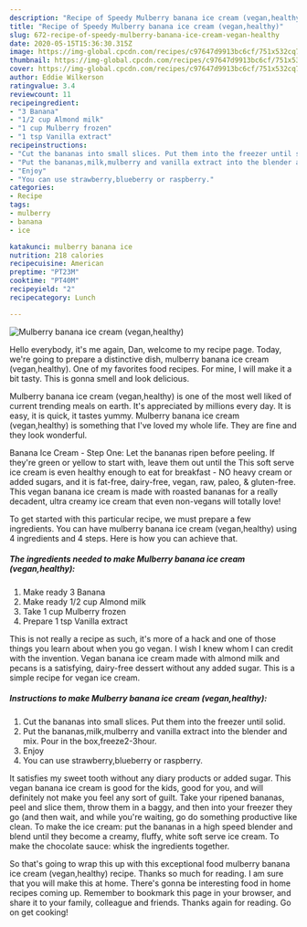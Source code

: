 ```yaml
---
description: "Recipe of Speedy Mulberry banana ice cream (vegan,healthy)"
title: "Recipe of Speedy Mulberry banana ice cream (vegan,healthy)"
slug: 672-recipe-of-speedy-mulberry-banana-ice-cream-vegan-healthy
date: 2020-05-15T15:36:30.315Z
image: https://img-global.cpcdn.com/recipes/c97647d9913bc6cf/751x532cq70/mulberry-banana-ice-cream-veganhealthy-recipe-main-photo.jpg
thumbnail: https://img-global.cpcdn.com/recipes/c97647d9913bc6cf/751x532cq70/mulberry-banana-ice-cream-veganhealthy-recipe-main-photo.jpg
cover: https://img-global.cpcdn.com/recipes/c97647d9913bc6cf/751x532cq70/mulberry-banana-ice-cream-veganhealthy-recipe-main-photo.jpg
author: Eddie Wilkerson
ratingvalue: 3.4
reviewcount: 11
recipeingredient:
- "3 Banana"
- "1/2 cup Almond milk"
- "1 cup Mulberry frozen"
- "1 tsp Vanilla extract"
recipeinstructions:
- "Cut the bananas into small slices. Put them into the freezer until solid."
- "Put the bananas,milk,mulberry and vanilla extract into the blender and mix. Pour in the box,freeze2-3hour."
- "Enjoy"
- "You can use strawberry,blueberry or raspberry."
categories:
- Recipe
tags:
- mulberry
- banana
- ice

katakunci: mulberry banana ice 
nutrition: 218 calories
recipecuisine: American
preptime: "PT23M"
cooktime: "PT40M"
recipeyield: "2"
recipecategory: Lunch

---
```



![Mulberry banana ice cream (vegan,healthy)](https://img-global.cpcdn.com/recipes/c97647d9913bc6cf/751x532cq70/mulberry-banana-ice-cream-veganhealthy-recipe-main-photo.jpg)

Hello everybody, it's me again, Dan, welcome to my recipe page. Today, we're going to prepare a distinctive dish, mulberry banana ice cream (vegan,healthy). One of my favorites food recipes. For mine, I will make it a bit tasty. This is gonna smell and look delicious.

Mulberry banana ice cream (vegan,healthy) is one of the most well liked of current trending meals on earth. It's appreciated by millions every day. It is easy, it is quick, it tastes yummy. Mulberry banana ice cream (vegan,healthy) is something that I've loved my whole life. They are fine and they look wonderful.

Banana Ice Cream - Step One: Let the bananas ripen before peeling. If they&#39;re green or yellow to start with, leave them out until the This soft serve ice cream is even healthy enough to eat for breakfast - NO heavy cream or added sugars, and it is fat-free, dairy-free, vegan, raw, paleo, &amp; gluten-free. This vegan banana ice cream is made with roasted bananas for a really decadent, ultra creamy ice cream that even non-vegans will totally love!


To get started with this particular recipe, we must prepare a few ingredients. You can have mulberry banana ice cream (vegan,healthy) using 4 ingredients and 4 steps. Here is how you can achieve that.

<!--inarticleads1-->

##### The ingredients needed to make Mulberry banana ice cream (vegan,healthy):

1. Make ready 3 Banana
1. Make ready 1/2 cup Almond milk
1. Take 1 cup Mulberry frozen
1. Prepare 1 tsp Vanilla extract


This is not really a recipe as such, it&#39;s more of a hack and one of those things you learn about when you go vegan. I wish I knew whom I can credit with the invention. Vegan banana ice cream made with almond milk and pecans is a satisfying, dairy-free dessert without any added sugar. This is a simple recipe for vegan ice cream. 

<!--inarticleads2-->

##### Instructions to make Mulberry banana ice cream (vegan,healthy):

1. Cut the bananas into small slices. Put them into the freezer until solid.
1. Put the bananas,milk,mulberry and vanilla extract into the blender and mix. Pour in the box,freeze2-3hour.
1. Enjoy
1. You can use strawberry,blueberry or raspberry.


It satisfies my sweet tooth without any diary products or added sugar. This vegan banana ice cream is good for the kids, good for you, and will definitely not make you feel any sort of guilt. Take your ripened bananas, peel and slice them, throw them in a baggy, and then into your freezer they go (and then wait, and while you&#39;re waiting, go do something productive like clean. To make the ice cream: put the bananas in a high speed blender and blend until they become a creamy, fluffy, white soft serve ice cream. To make the chocolate sauce: whisk the ingredients together. 

So that's going to wrap this up with this exceptional food mulberry banana ice cream (vegan,healthy) recipe. Thanks so much for reading. I am sure that you will make this at home. There's gonna be interesting food in home recipes coming up. Remember to bookmark this page in your browser, and share it to your family, colleague and friends. Thanks again for reading. Go on get cooking!
